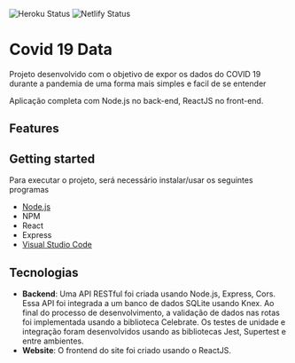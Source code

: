 ![Heroku Status](https://heroku-badge.herokuapp.com/?app=omnistack-be-the-hero)
![Netlify Status](https://api.netlify.com/api/v1/badges/55525325-f149-43f7-b2ac-a153aeffb538/deploy-status)

# Covid 19 Data
Projeto desenvolvido com o objetivo de expor os dados do COVID 19 durante a pandemia de uma forma mais simples e facil de se entender

Aplicação completa com Node.js no back-end, ReactJS no front-end.


## Features



## Getting started
Para executar o projeto, será necessário instalar/usar os seguintes programas
* [Node.js](https://nodejs.org/en/download/)
* NPM
* React
* Express
* [Visual Studio Code](https://code.visualstudio.com/download)

## Tecnologias
* **Backend**: Uma API RESTful foi criada usando Node.js, Express, Cors. Essa API foi integrada a um banco de dados SQLite usando Knex. Ao final do processo de desenvolvimento, a validação de dados nas rotas foi implementada usando a biblioteca Celebrate. Os testes de unidade e integração foram desenvolvidos usando as bibliotecas Jest, Supertest e entre ambientes.
* **Website**: O frontend do site foi criado usando o ReactJS.

